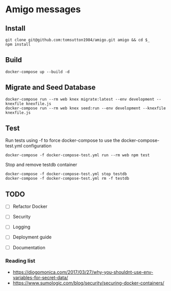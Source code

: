 # Amigo messages



## Install

```
git clone git@github.com:tomsutton1984/amigo.git amigo && cd $_
npm install

```


## Build

```
docker-compose up --build -d

```

## Migrate and Seed Database

```
docker-compose run --rm web knex migrate:latest --env development --knexfile knexfile.js
docker-compose run --rm web knex seed:run --env development --knexfile knexfile.js

```


## Test

Run tests using -f to force docker-compose to use the docker-compose-test.yml configuration
```
docker-compose -f docker-compose-test.yml run --rm web npm test
```

Stop and remove testdb container
```
docker-compose -f docker-compose-test.yml stop testdb 
docker-compose -f docker-compose-test.yml rm -f testdb 

```


## TODO

- [ ] Refactor Docker
- [ ] Security
- [ ] Logging
- [ ] Deployment guide
- [ ] Documentation


### Reading list
- https://diogomonica.com/2017/03/27/why-you-shouldnt-use-env-variables-for-secret-data/
- https://www.sumologic.com/blog/security/securing-docker-containers/
